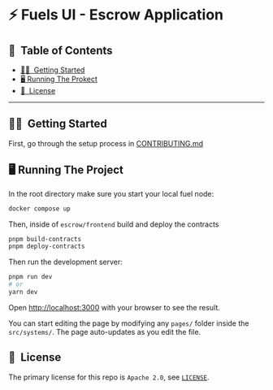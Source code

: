 <h1>⚡️ Fuels UI - Escrow Application</h1>

<h2>📝&nbsp; Table of Contents</h2>

- [🙋🏻&nbsp; Getting Started](#-getting-started)
- [🖥️ Running The Prokect](#running-the-project)
- [📜&nbsp; License](#-license)

---

## 🙋🏻&nbsp; Getting Started

First, go through the setup process in [CONTRIBUTING.md](../../../CONTRIBUTING.md)

## 🖥️ Running The Project

In the root directory make sure you start your local fuel node:
```bash
docker compose up
```

Then, inside of `escrow/frontend` build and deploy the contracts
```bash
pnpm build-contracts
pnpm deploy-contracts
```
Then run the development server:

```bash
pnpm run dev
# or
yarn dev
```

Open [http://localhost:3000](http://localhost:3000) with your browser to see the result.

You can start editing the page by modifying any `pages/` folder inside the `src/systems/`.
The page auto-updates as you edit the file.

## 📜&nbsp; License

The primary license for this repo is `Apache 2.0`, see [`LICENSE`](./LICENSE).
